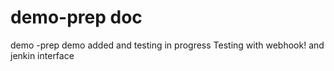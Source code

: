 # demo-prep doc
demo -prep
demo added and testing in progress
Testing with webhook!
and jenkin interface

